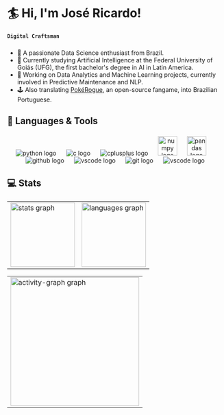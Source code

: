 # 🏄 Hi, I'm José Ricardo!

**`Digital Craftsman`**

###

- 🦾 A passionate Data Science enthusiast from Brazil.
- 🌱 Currently studying Artificial Intelligence at the Federal University of Goiás (UFG), the first bachelor's degree in AI in Latin America.
- 🤖 Working on Data Analytics and Machine Learning projects, currently involved in Predictive Maintenance and NLP.
- 🕹️ Also translating [PokéRogue](https://github.com/pagefaultgames/pokerogue), an open-source fangame, into Brazilian Portuguese.

###

## 🧰 Languages & Tools

###

<div align="center">
  <img src="https://skillicons.dev/icons?i=py" alt="python logo"  />
  <img width="15" />
  <img src="https://skillicons.dev/icons?i=c" alt="c logo"  />
  <img width="15" />
  <img src="https://skillicons.dev/icons?i=cpp" alt="cplusplus logo"  />
  <img width="15" />
  <img src="https://cdn.jsdelivr.net/gh/devicons/devicon/icons/numpy/numpy-original.svg" height=45px alt="numpy logo"  />
  <img width="15" />
  <img src="https://cdn.jsdelivr.net/gh/devicons/devicon/icons/pandas/pandas-original.svg" height=45px alt="pandas logo"  />
  <img width="15" />
  <img src="https://skillicons.dev/icons?i=github" alt="github logo"  />
  <img width="15" />
  <img src="https://skillicons.dev/icons?i=md" alt="vscode logo"  />
  <img width="15" />
  <img src="https://skillicons.dev/icons?i=git" alt="git logo"  />
  <img width="15" />
  <img src="https://skillicons.dev/icons?i=vscode" alt="vscode logo"  />
</div>

###

## 💻 Stats

###

<div align="center">
  <table>
    <tr>
      <td><img src="https://github-readme-stats.vercel.app/api?username=josericardo-fo&hide_title=false&hide_rank=false&show_icons=true&include_all_commits=true&count_private=true&disable_animations=false&theme=react&locale=en&hide_border=false&order=1" height="150" alt="stats graph"  /></td>
      <td><img src="https://github-readme-stats.vercel.app/api/top-langs?username=josericardo-fo&locale=en&hide_title=false&layout=compact&card_width=320&langs_count=5&theme=react&hide_border=false&order=2" height="150" alt="languages graph"  /></td>
    </tr>
  </table>
</div>

<div align="center">
  <table>
    <tr>
      <td><img src="https://github-readme-activity-graph.vercel.app/graph?username=josericardo-fo&radius=16&theme=react&area=true&order=5" height="300" alt="activity-graph graph"  /></td>
    </tr>
  </table>
</div>

###
